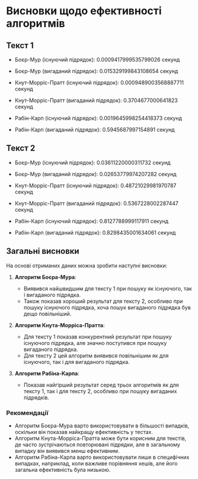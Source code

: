 
# Висновки щодо ефективності алгоритмів

## Текст 1

- Боєр-Мур (існуючий підрядок): 0.0009417999535799026 секунд
- Боєр-Мур (вигаданий підрядок): 0.015329199843108654 секунд

- Кнут-Морріс-Пратт (існуючий підрядок): 0.0009489003568887711 секунд
- Кнут-Морріс-Пратт (вигаданий підрядок): 0.3704677000641823 секунд

- Рабін-Карп (існуючий підрядок): 0.0019645998254418373 секунд
- Рабін-Карп (вигаданий підрядок): 0.5945687997154891 секунд

## Текст 2

- Боєр-Мур (існуючий підрядок): 0.03611220000311732 секунд
- Боєр-Мур (вигаданий підрядок): 0.02653779974207282 секунд

- Кнут-Морріс-Пратт (існуючий підрядок): 0.48721029981970787 секунд
- Кнут-Морріс-Пратт (вигаданий підрядок): 0.5367228002287447 секунд

- Рабін-Карп (існуючий підрядок): 0.8127788999117911 секунд
- Рабін-Карп (вигаданий підрядок): 0.8298435001634061 секунд

## Загальні висновки

На основі отриманих даних можна зробити наступні висновки:

1. **Алгоритм Боєра-Мура**:

    - Виявився найшвидшим для тексту 1 при пошуку як існуючого, так і вигаданого підрядка.
    - Також показав хороший результат для тексту 2, особливо при пошуку існуючого підрядка, хоча пошук вигаданого підрядка був дещо повільніший.

2. **Алгоритм Кнута-Морріса-Пратта**:

    - Для тексту 1 показав конкурентний результат при пошуку існуючого підрядка, але значно поступився при пошуку вигаданого підрядка.
    - Для тексту 2 цей алгоритм виявився повільнішим як для існуючого, так і для вигаданого підрядка.

3. **Алгоритм Рабіна-Карпа**:

    - Показав найгірший результат серед трьох алгоритмів як для тексту 1, так і для тексту 2, особливо при пошуку вигаданих підрядків.

### Рекомендації

- Алгоритм Боєра-Мура варто використовувати в більшості випадків, оскільки він показав найкращу ефективність у тестах.
- Алгоритм Кнута-Морріса-Пратта може бути корисним для текстів, де часто зустрічаються повторювані підрядки, але в загальному випадку він виявився менш ефективним.
- Алгоритм Рабіна-Карпа варто використовувати лише в специфічних випадках, наприклад, коли важливе порівняння хешів, але його загальна ефективність була низькою.
